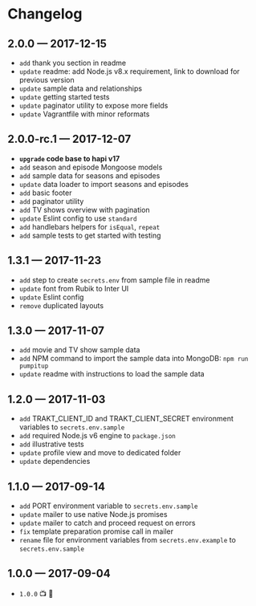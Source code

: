# Changelog

## 2.0.0 — 2017-12-15

* `add` thank you section in readme
* `update` readme: add Node.js v8.x requirement, link to download for previous version
* `update` sample data and relationships
* `update` getting started tests
* `update` paginator utility to expose more fields
* `update` Vagrantfile with minor reformats

## 2.0.0-rc.1 — 2017-12-07

* **`upgrade` code base to hapi v17**
* `add` season and episode Mongoose models
* `add` sample data for seasons and episodes
* `update` data loader to import seasons and episodes
* `add` basic footer
* `add` paginator utility
* `add` TV shows overview with pagination
* `update` Eslint config to use `standard`
* `add` handlebars helpers for `isEqual`, `repeat`
* `add` sample tests to get started with testing

## 1.3.1 — 2017-11-23

* `add` step to create `secrets.env` from sample file in readme
* `update` font from Rubik to Inter UI
* `update` Eslint config
* `remove` duplicated layouts

## 1.3.0 — 2017-11-07

* `add` movie and TV show sample data
* `add` NPM command to import the sample data into MongoDB: `npm run pumpitup`
* `update` readme with instructions to load the sample data

## 1.2.0 — 2017-11-03

* `add` TRAKT_CLIENT_ID and TRAKT_CLIENT_SECRET environment variables to `secrets.env.sample`
* `add` required Node.js v6 engine to `package.json`
* `add` illustrative tests
* `update` profile view and move to dedicated folder
* `update` dependencies

## 1.1.0 — 2017-09-14

* `add` PORT environment variable to `secrets.env.sample`
* `update` mailer to use native Node.js promises
* `update` mailer to catch and proceed request on errors
* `fix` template preparation promise call in mailer
* `rename` file for environment variables from `secrets.env.example` to `secrets.env.sample`

## 1.0.0 — 2017-09-04

* `1.0.0` 📺 🤘

